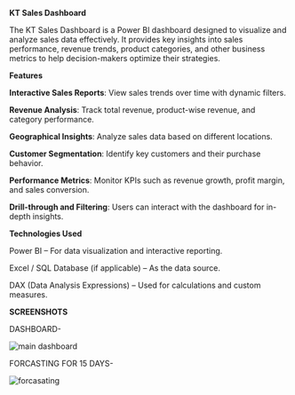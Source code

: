 **KT Sales Dashboard**


The KT Sales Dashboard is a Power BI dashboard designed to visualize and analyze sales data effectively. It provides key insights into sales performance, revenue trends, product categories, and other business metrics to help decision-makers optimize their strategies.

**Features**

**Interactive Sales Reports**: View sales trends over time with dynamic filters.

**Revenue Analysis**: Track total revenue, product-wise revenue, and category performance.

**Geographical Insights**: Analyze sales data based on different locations.

**Customer Segmentation**: Identify key customers and their purchase behavior.

**Performance Metrics**: Monitor KPIs such as revenue growth, profit margin, and sales conversion.

**Drill-through and Filtering**: Users can interact with the dashboard for in-depth insights.


**Technologies Used**

Power BI – For data visualization and interactive reporting.

Excel / SQL Database (if applicable) – As the data source.

DAX (Data Analysis Expressions) – Used for calculations and custom measures.



**SCREENSHOTS**

DASHBOARD-

![main dashboard](https://github.com/user-attachments/assets/1dfc5a23-53ec-4858-9186-6ee12c6a6bbc)

FORCASTING FOR 15 DAYS-

![forcasating ](https://github.com/user-attachments/assets/bd3e43cc-f2eb-428e-bba4-03b33e33095d)



